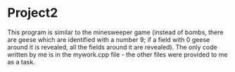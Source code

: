 # Project2
This program is similar to the minesweeper game (instead of bombs, there are geese which are identified with a number 9; if a field with 0 geese around it is revealed, all the fields around it are revealed).
The only code written by me is in the mywork.cpp file - the other files were provided to me as a task.
